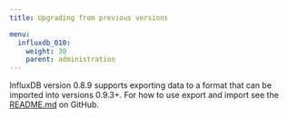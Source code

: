 ```yaml
---
title: Upgrading from previous versions

menu:
  influxdb_010:
    weight: 30
    parent: administration
---
```


InfluxDB version 0.8.9 supports exporting data to a format that can be imported into versions 0.9.3+.
For how to use export and import see the
[README.md](https://github.com/influxdata/influxdb/blob/master/importer/README.md) on GitHub.
